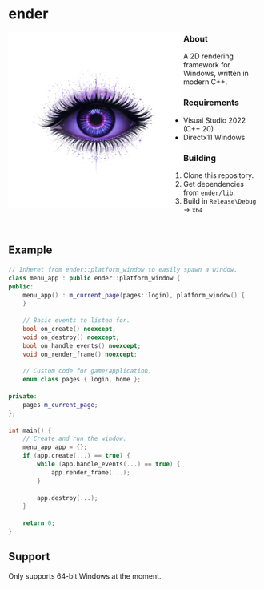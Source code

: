 # ender
<img src="data/logo.png" align="left" width="350px"/>

### About
A 2D rendering framework for Windows, written in modern C++.
### Requirements
- Visual Studio 2022 (C++ 20)
- Directx11 Windows
### Building
1. Clone this repository.
2. Get dependencies from `ender/lib`.
3. Build in `Release\Debug` -> `x64`
<br clear="left"/>

## Example
```cpp
// Inheret from ender::platform_window to easily spawn a window.
class menu_app : public ender::platform_window {
public:
    menu_app() : m_current_page(pages::login), platform_window() {
    }

    // Basic events to listen for.
    bool on_create() noexcept;
    void on_destroy() noexcept;
    bool on_handle_events() noexcept;
    void on_render_frame() noexcept;

    // Custom code for game/application.
    enum class pages { login, home };

private:
    pages m_current_page;
};

int main() {
    // Create and run the window.
    menu_app app = {};
    if (app.create(...) == true) {
        while (app.handle_events(...) == true) {
            app.render_frame(...);
        }

        app.destroy(...);
    }

    return 0;
}
```
## Support
Only supports 64-bit Windows at the moment.